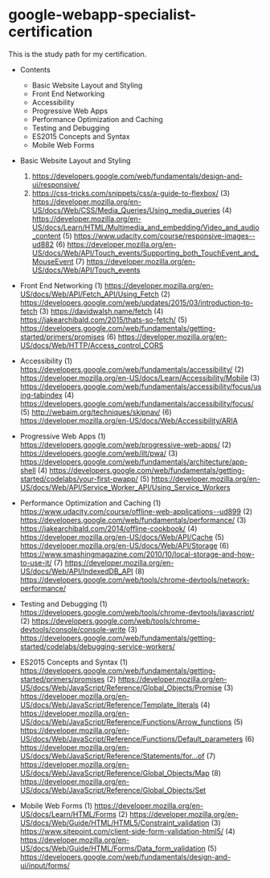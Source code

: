 # google-webapp-specialist-certification
This is the study path for my certification.

- Contents
	- Basic Website Layout and Styling
	- Front End Networking
	- Accessibility
	- Progressive Web Apps
	- Performance Optimization and Caching
	- Testing and Debugging
	- ES2015 Concepts and Syntax
	- Mobile Web Forms

- Basic Website Layout and Styling
	1. https://developers.google.com/web/fundamentals/design-and-ui/responsive/
	2. https://css-tricks.com/snippets/css/a-guide-to-flexbox/
	(3) https://developer.mozilla.org/en-US/docs/Web/CSS/Media_Queries/Using_media_queries
	(4) https://developer.mozilla.org/en-US/docs/Learn/HTML/Multimedia_and_embedding/Video_and_audio_content
	(5) https://www.udacity.com/course/responsive-images--ud882
	(6) https://developer.mozilla.org/en-US/docs/Web/API/Touch_events/Supporting_both_TouchEvent_and_MouseEvent
	(7) https://developer.mozilla.org/en-US/docs/Web/API/Touch_events

- Front End Networking
	(1) https://developer.mozilla.org/en-US/docs/Web/API/Fetch_API/Using_Fetch
	(2) https://developers.google.com/web/updates/2015/03/introduction-to-fetch
	(3) https://davidwalsh.name/fetch
	(4) https://jakearchibald.com/2015/thats-so-fetch/
	(5) https://developers.google.com/web/fundamentals/getting-started/primers/promises
	(6) https://developer.mozilla.org/en-US/docs/Web/HTTP/Access_control_CORS

- Accessibility
	(1) https://developers.google.com/web/fundamentals/accessibility/
	(2) https://developer.mozilla.org/en-US/docs/Learn/Accessibility/Mobile
	(3) https://developers.google.com/web/fundamentals/accessibility/focus/using-tabindex
	(4) https://developers.google.com/web/fundamentals/accessibility/focus/
	(5) http://webaim.org/techniques/skipnav/
	(6) https://developer.mozilla.org/en-US/docs/Web/Accessibility/ARIA

- Progressive Web Apps
	(1) https://developers.google.com/web/progressive-web-apps/
	(2) https://developers.google.com/web/ilt/pwa/
	(3) https://developers.google.com/web/fundamentals/architecture/app-shell
	(4) https://developers.google.com/web/fundamentals/getting-started/codelabs/your-first-pwapp/
	(5) https://developer.mozilla.org/en-US/docs/Web/API/Service_Worker_API/Using_Service_Workers

- Performance Optimization and Caching
	(1) https://www.udacity.com/course/offline-web-applications--ud899
	(2) https://developers.google.com/web/fundamentals/performance/
	(3) https://jakearchibald.com/2014/offline-cookbook/
	(4) https://developer.mozilla.org/en-US/docs/Web/API/Cache
	(5) https://developer.mozilla.org/en-US/docs/Web/API/Storage
	(6) https://www.smashingmagazine.com/2010/10/local-storage-and-how-to-use-it/
	(7) https://developer.mozilla.org/en-US/docs/Web/API/IndexedDB_API
	(8) https://developers.google.com/web/tools/chrome-devtools/network-performance/

- Testing and Debugging
	(1) https://developers.google.com/web/tools/chrome-devtools/javascript/
	(2) https://developers.google.com/web/tools/chrome-devtools/console/console-write
	(3) https://developers.google.com/web/fundamentals/getting-started/codelabs/debugging-service-workers/

- ES2015 Concepts and Syntax
	(1) https://developers.google.com/web/fundamentals/getting-started/primers/promises
	(2) https://developer.mozilla.org/en-US/docs/Web/JavaScript/Reference/Global_Objects/Promise
	(3) https://developer.mozilla.org/en-US/docs/Web/JavaScript/Reference/Template_literals
	(4) https://developer.mozilla.org/en-US/docs/Web/JavaScript/Reference/Functions/Arrow_functions
	(5) https://developer.mozilla.org/en-US/docs/Web/JavaScript/Reference/Functions/Default_parameters
	(6) https://developer.mozilla.org/en-US/docs/Web/JavaScript/Reference/Statements/for...of
	(7) https://developer.mozilla.org/en-US/docs/Web/JavaScript/Reference/Global_Objects/Map
	(8) https://developer.mozilla.org/en-US/docs/Web/JavaScript/Reference/Global_Objects/Set

- Mobile Web Forms
	(1) https://developer.mozilla.org/en-US/docs/Learn/HTML/Forms
	(2) https://developer.mozilla.org/en-US/docs/Web/Guide/HTML/HTML5/Constraint_validation
	(3) https://www.sitepoint.com/client-side-form-validation-html5/
	(4) https://developer.mozilla.org/en-US/docs/Web/Guide/HTML/Forms/Data_form_validation
	(5) https://developers.google.com/web/fundamentals/design-and-ui/input/forms/

